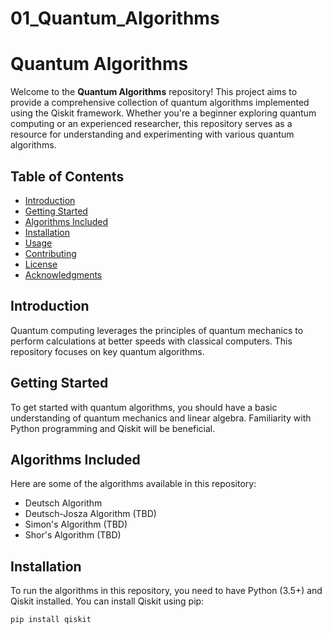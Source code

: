 # 01_Quantum_Algorithms

# Quantum Algorithms

Welcome to the **Quantum Algorithms** repository! This project aims to provide a comprehensive collection of quantum algorithms implemented using the Qiskit framework. Whether you're a beginner exploring quantum computing or an experienced researcher, this repository serves as a resource for understanding and experimenting with various quantum algorithms.

## Table of Contents

- [Introduction](#introduction)
- [Getting Started](#getting-started)
- [Algorithms Included](#algorithms-included)
- [Installation](#installation)
- [Usage](#usage)
- [Contributing](#contributing)
- [License](#license)
- [Acknowledgments](#acknowledgments)

## Introduction

Quantum computing leverages the principles of quantum mechanics to perform calculations at better speeds with classical computers. This repository focuses on key quantum algorithms.


## Getting Started

To get started with quantum algorithms, you should have a basic understanding of quantum mechanics and linear algebra. Familiarity with Python programming and Qiskit will be beneficial.

## Algorithms Included

Here are some of the algorithms available in this repository:

- Deutsch Algorithm
- Deutsch-Josza Algorithm (TBD)
- Simon's Algorithm (TBD)
- Shor's Algorithm (TBD)


## Installation

To run the algorithms in this repository, you need to have Python (3.5+) and Qiskit installed. You can install Qiskit using pip:

```bash
pip install qiskit
